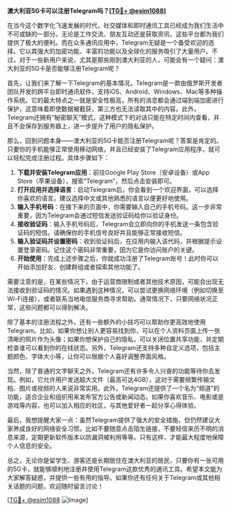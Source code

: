**澳大利亚5G卡可以注册Telegram吗？[[TG💪+ @esim1088](https://t.me/s/esim1088)]**

在当今这个数字化飞速发展的时代，社交媒体和即时通讯工具已经成为我们生活中不可或缺的一部分。无论是工作交流、朋友互动还是获取资讯，这些平台都为我们提供了极大的便利。而在众多通讯应用中，Telegram无疑是一个备受欢迎的选择。它以其强大的加密功能、丰富的功能以及全球化的服务吸引了大量用户。不过，对于一些新用户来说，尤其是那些刚到澳大利亚的人，可能会有一个疑问：澳大利亚的5G卡是否能够注册Telegram呢？

首先，让我们来了解一下Telegram的基本情况。Telegram是一款由俄罗斯开发者团队开发的跨平台即时通讯软件，支持iOS、Android、Windows、Mac等多种操作系统。它的最大特点之一就是安全性极高，所有的消息都会通过端到端加密进行保护，这意味着即使数据被截获，第三方也无法读取其中的内容。此外，Telegram还拥有“秘密聊天”模式，这种模式下的对话只能在特定时间内查看，并且不会保存到服务器上，进一步提升了用户的隐私保护。

那么，回到问题本身——澳大利亚的5G卡能否注册Telegram呢？答案是肯定的。只要你的手机能够正常使用移动网络，并且已经安装了Telegram应用程序，就可以轻松完成注册过程。具体步骤如下：

1. **下载并安装Telegram应用**：前往Google Play Store（安卓设备）或App Store（苹果设备），搜索“Telegram”，然后点击安装即可。
2. **打开应用并选择语言**：启动Telegram后，你会看到一个欢迎界面，可以选择你喜欢的语言。建议选择中文或其他熟悉的语言以便更好地使用。
3. **输入手机号码**：在接下来的页面中，你需要输入自己的手机号码。这一步非常重要，因为Telegram会通过短信发送验证码给你以验证身份。
4. **接收验证码**：输入手机号码后，Telegram会立即向你的手机发送一条包含验证码的短信。请确保你的手机信号良好并且能够正常接收短信。
5. **输入验证码并设置密码**：收到验证码后，在应用内输入该代码，并根据提示设置登录密码。记住这个密码非常重要，因为它是你访问账户的关键。
6. **开始使用**：完成上述步骤之后，你就成功注册了Telegram账号！此时你可以开始添加好友、创建群组或者探索其他功能了。

需要注意的是，在某些情况下，由于运营商限制或者其他技术原因，可能会出现无法接收到验证码的情况。如果遇到这种情况，可以尝试更换网络环境（例如切换至Wi-Fi连接），或者联系当地电信服务商寻求帮助。通常情况下，只要网络状况正常，这些问题都可以得到解决。

除了基本的注册流程之外，还有一些额外的小技巧可以帮助你更高效地使用Telegram。比如，如果你想让别人更容易找到你，可以在个人资料页面上传一张清晰的照片作为头像；如果你想保护自己的隐私，可以关闭位置共享功能，并定期检查谁可以看到你的在线状态。另外，Telegram还支持多种自定义选项，包括主题颜色、字体大小等，让你可以根据个人喜好调整界面风格。

当然，除了普通的文字聊天之外，Telegram还有许多令人兴奋的功能等待你去发现。例如，它允许用户发送超大文件（最高可达4GB），这对于需要频繁传输文档、图片或视频的人来说非常实用。此外，Telegram还提供了一个名为“频道”的功能，适合企业和组织用来发布官方公告或新闻动态。如果你喜欢音乐、电影或是游戏等内容，也可以加入相应的社区，与其他爱好者一起分享心得体验。

最后，我想提醒大家一点：虽然Telegram提供了强大的安全措施，但仍然建议大家养成良好的网络安全习惯。比如不要随意点击陌生链接，不要轻信来历不明的消息来源，定期更新软件版本以防漏洞被利用等等。只有这样，才能最大程度地保障个人信息的安全。

总之，无论你是留学生、游客还是长期居住在澳大利亚的居民，只要你有一张可用的5G卡，就能够顺利地注册并使用Telegram这款优秀的通讯工具。希望本文能为大家解答疑惑，并提供一些有用的指导。如果你还有任何关于Telegram或其他相关话题的问题，欢迎随时留言讨论！

[[TG💪+ @esim1088](https://t.me/s/esim1088) ![Image](https://i.postimg.cc/4NQfJmqS/Snipaste-2025-05-13-00-14-12.png)]